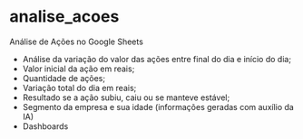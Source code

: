 # analise_acoes
Análise de Ações no Google Sheets

- Análise da variação do valor das ações entre final do dia e início do dia;
- Valor inicial da ação em reais;
- Quantidade de ações;
- Variação total do dia em reais;
- Resultado se a ação subiu, caiu ou se manteve estável;
- Segmento da empresa e sua idade (informações geradas com auxílio da IA)
- Dashboards 
